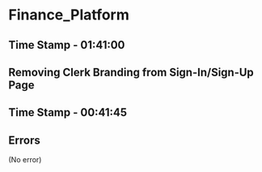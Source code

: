 # Finance_Platform

## Time Stamp - 01:41:00

## Removing Clerk Branding from Sign-In/Sign-Up Page
## Time Stamp - 00:41:45

## Errors
(No error)